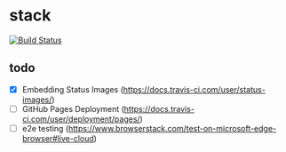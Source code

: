 # stack

[![Build Status](https://travis-ci.com/zimekk/stack.svg?branch=master)](https://travis-ci.com/zimekk/stack)

## todo

- [x] Embedding Status Images (https://docs.travis-ci.com/user/status-images/)
- [ ] GitHub Pages Deployment (https://docs.travis-ci.com/user/deployment/pages/)
- [ ] e2e testing (https://www.browserstack.com/test-on-microsoft-edge-browser#live-cloud)

